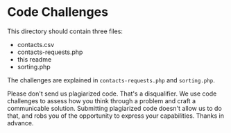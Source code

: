 # Code Challenges

This directory should contain three files:

- contacts.csv
- contacts-requests.php
- this readme
- sorting.php

The challenges are explained in `contacts-requests.php` and `sorting.php`.

Please don't send us plagiarized code. That's a disqualifier. We use code challenges to assess how you think through a problem and craft a communicable solution. Submitting plagiarized code doesn't allow us to do that, and robs you of the opportunity to express your capabilities. Thanks in advance.
